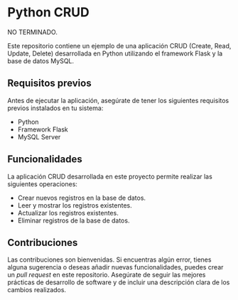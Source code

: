 # Python CRUD

NO TERMINADO.

Este repositorio contiene un ejemplo de una aplicación CRUD (Create, Read, Update, Delete) desarrollada en Python utilizando el framework Flask y la base de datos MySQL.

## Requisitos previos

Antes de ejecutar la aplicación, asegúrate de tener los siguientes requisitos previos instalados en tu sistema:

- Python
- Framework Flask
- MySQL Server

## Funcionalidades

La aplicación CRUD desarrollada en este proyecto permite realizar las siguientes operaciones:

- Crear nuevos registros en la base de datos.
- Leer y mostrar los registros existentes.
- Actualizar los registros existentes.
- Eliminar registros de la base de datos.

## Contribuciones

Las contribuciones son bienvenidas. Si encuentras algún error, tienes alguna sugerencia o deseas añadir nuevas funcionalidades, puedes crear un *pull request* en este repositorio. Asegúrate de seguir las mejores prácticas de desarrollo de software y de incluir una descripción clara de los cambios realizados.
